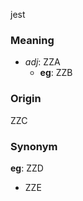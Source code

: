 jest
### Meaning
+ _adj_: ZZA
    + __eg__: ZZB

### Origin

ZZC

### Synonym

__eg__: ZZD

+ ZZE


